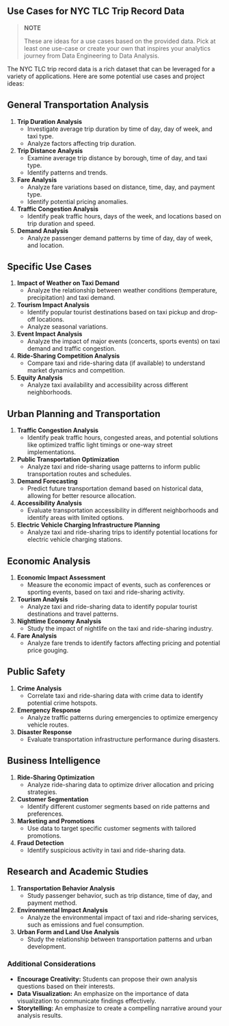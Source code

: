 ## Use Cases for NYC TLC Trip Record Data 

> **NOTE**
>
> These are ideas for a use cases based on the provided data. Pick at least one use-case or create your own that inspires your analytics journey from Data Engineering to Data Analysis.

The NYC TLC trip record data is a rich dataset that can be leveraged for a variety of applications. Here are some potential use cases and project ideas:

## General Transportation Analysis

1. **Trip Duration Analysis**
   - Investigate average trip duration by time of day, day of week, and taxi type.
   - Analyze factors affecting trip duration.
2. **Trip Distance Analysis**
   - Examine average trip distance by borough, time of day, and taxi type.
   - Identify patterns and trends.
3. **Fare Analysis**
   - Analyze fare variations based on distance, time, day, and payment type.
   - Identify potential pricing anomalies.
4. **Traffic Congestion Analysis**
   - Identify peak traffic hours, days of the week, and locations based on trip duration and speed.
5. **Demand Analysis**
   - Analyze passenger demand patterns by time of day, day of week, and location.

## Specific Use Cases

1. **Impact of Weather on Taxi Demand**
   - Analyze the relationship between weather conditions (temperature, precipitation) and taxi demand.
2. **Tourism Impact Analysis**
   - Identify popular tourist destinations based on taxi pickup and drop-off locations.
   - Analyze seasonal variations.
3. **Event Impact Analysis**
   - Analyze the impact of major events (concerts, sports events) on taxi demand and traffic congestion.
4. **Ride-Sharing Competition Analysis**
   - Compare taxi and ride-sharing data (if available) to understand market dynamics and competition.
5. **Equity Analysis**
   - Analyze taxi availability and accessibility across different neighborhoods.

## Urban Planning and Transportation

1. **Traffic Congestion Analysis**
   - Identify peak traffic hours, congested areas, and potential solutions like optimized traffic light timings or one-way street implementations.
2. **Public Transportation Optimization**
   - Analyze taxi and ride-sharing usage patterns to inform public transportation routes and schedules.
3. **Demand Forecasting**
   - Predict future transportation demand based on historical data, allowing for better resource allocation.
4. **Accessibility Analysis**
   - Evaluate transportation accessibility in different neighborhoods and identify areas with limited options.
5. **Electric Vehicle Charging Infrastructure Planning**
   - Analyze taxi and ride-sharing trips to identify potential locations for electric vehicle charging stations.

## Economic Analysis

1. **Economic Impact Assessment**
   - Measure the economic impact of events, such as conferences or sporting events, based on taxi and ride-sharing activity.
2. **Tourism Analysis**
   - Analyze taxi and ride-sharing data to identify popular tourist destinations and travel patterns.
3. **Nighttime Economy Analysis**
   - Study the impact of nightlife on the taxi and ride-sharing industry.
4. **Fare Analysis**
   - Analyze fare trends to identify factors affecting pricing and potential price gouging.

## Public Safety

1. **Crime Analysis**
   - Correlate taxi and ride-sharing data with crime data to identify potential crime hotspots.
2. **Emergency Response**
   - Analyze traffic patterns during emergencies to optimize emergency vehicle routes.
3. **Disaster Response**
   - Evaluate transportation infrastructure performance during disasters.

## Business Intelligence

1. **Ride-Sharing Optimization**
   - Analyze ride-sharing data to optimize driver allocation and pricing strategies.
2. **Customer Segmentation**
   - Identify different customer segments based on ride patterns and preferences.
3. **Marketing and Promotions**
   - Use data to target specific customer segments with tailored promotions.
4. **Fraud Detection**
   - Identify suspicious activity in taxi and ride-sharing data.

## Research and Academic Studies

1. **Transportation Behavior Analysis**
   - Study passenger behavior, such as trip distance, time of day, and payment method.
2. **Environmental Impact Analysis**
   - Analyze the environmental impact of taxi and ride-sharing services, such as emissions and fuel consumption.
3. **Urban Form and Land Use Analysis**
   - Study the relationship between transportation patterns and urban development.

### Additional Considerations

- **Encourage Creativity:** Students can propose their own analysis questions based on their interests.
- **Data Visualization:** An emphasize on the importance of data visualization to communicate findings effectively.
- **Storytelling:** An emphasize to create a compelling narrative around your analysis results.